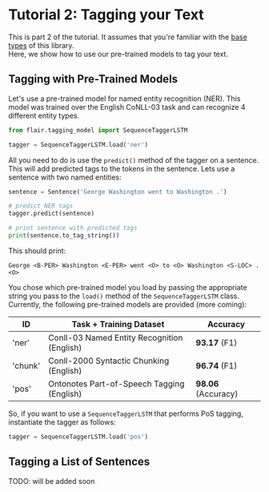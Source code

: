 # Tutorial 2: Tagging your Text

This is part 2 of the tutorial. It assumes that you're familiar with the [base types](/resources/docs/TUTORIAL_BASICS.md) of this library.  
Here, we show how to use our pre-trained models to tag your text. 

## Tagging with Pre-Trained Models

Let's use a pre-trained model for named entity recognition (NER). 
This model was trained over the English CoNLL-03 task and can recognize 4 different entity
types.

```python
from flair.tagging_model import SequenceTaggerLSTM

tagger = SequenceTaggerLSTM.load('ner')
```
All you need to do is use the `predict()` method of the tagger on a sentence. This will add predicted tags to the tokens
in the sentence. Lets use a sentence with two named
entities: 

```python
sentence = Sentence('George Washington went to Washington .')

# predict NER tags
tagger.predict(sentence)

# print sentence with predicted tags
print(sentence.to_tag_string())
```

This should print: 
```console
George <B-PER> Washington <E-PER> went <O> to <O> Washington <S-LOC> . <O>
```

You chose which pre-trained model you load by passing the appropriate 
string you pass to the `load()` method of the `SequenceTaggerLSTM` class. Currently, the following pre-trained models
are provided (more coming): 
 
| ID | Task + Training Dataset | Accuracy | 
| -------------    | ------------- | ------------- |
| 'ner' | Conll-03 Named Entity Recognition (English)   |  **93.17** (F1) |
| 'chunk' | Conll-2000 Syntactic Chunking (English)     |  **96.74** (F1) |
| 'pos' | Ontonotes Part-of-Speech Tagging (English)    |  **98.06** (Accuracy) |

So, if you want to use a `SequenceTaggerLSTM` that performs PoS tagging, instantiate the tagger as follows:

```python
tagger = SequenceTaggerLSTM.load('pos')
```


## Tagging a List of Sentences

TODO: will be added soon